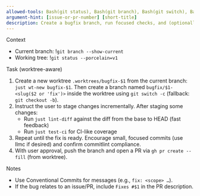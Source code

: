 ```yaml
---
allowed-tools: Bash(git status), Bash(git branch), Bash(git switch), Bash(git checkout), Bash(git push), Bash(just lint-diff), Bash(just test-ci), Bash(gh pr create)
argument-hint: [issue-or-pr-number] [short-title]
description: Create a bugfix branch, run focused checks, and (optionally) open a PR
---
```


Context

- Current branch: !`git branch --show-current`
- Working tree: !`git status --porcelain=v1`

Task (worktree-aware)

1. Create a new worktree `.worktrees/bugfix-$1` from the current branch: `just wt-new bugfix-$1`. Then create a branch
   named `bugfix/$1-<slug($2 or 'fix')>` inside the worktree using `git switch -c` (fallback: `git checkout -b`).
1. Instruct the user to stage changes incrementally. After staging some changes:
   - Run `just lint-diff` against the diff from the base to HEAD (fast feedback)
   - Run `just test-ci` for CI-like coverage
1. Repeat until the fix is ready. Encourage small, focused commits (use llmc if desired) and confirm commitlint
   compliance.
1. With user approval, push the branch and open a PR via `gh pr create --fill` (from worktree).

Notes

- Use Conventional Commits for messages (e.g., `fix: <scope> …`).
- If the bug relates to an issue/PR, include `Fixes #$1` in the PR description.
